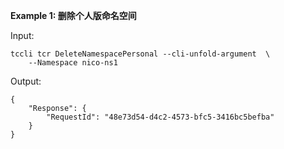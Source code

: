 **Example 1: 删除个人版命名空间**



Input: 

```
tccli tcr DeleteNamespacePersonal --cli-unfold-argument  \
    --Namespace nico-ns1
```

Output: 
```
{
    "Response": {
        "RequestId": "48e73d54-d4c2-4573-bfc5-3416bc5befba"
    }
}
```


